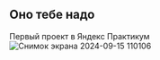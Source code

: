 ## Оно тебе надо

Первый проект в Яндекс Практикум
![Снимок экрана 2024-09-15 110106](https://github.com/user-attachments/assets/dd65ee01-c9ab-48f0-8c12-45e5f3688102)
